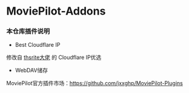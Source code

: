 # MoviePilot-Addons

### 本仓库插件说明

- Best Cloudflare IP

修改自 [thsrite大佬](https://github.com/thsrite) 的 Cloudflare IP优选

- WebDAV储存

MoviePilot官方插件市场：https://github.com/jxxghp/MoviePilot-Plugins
